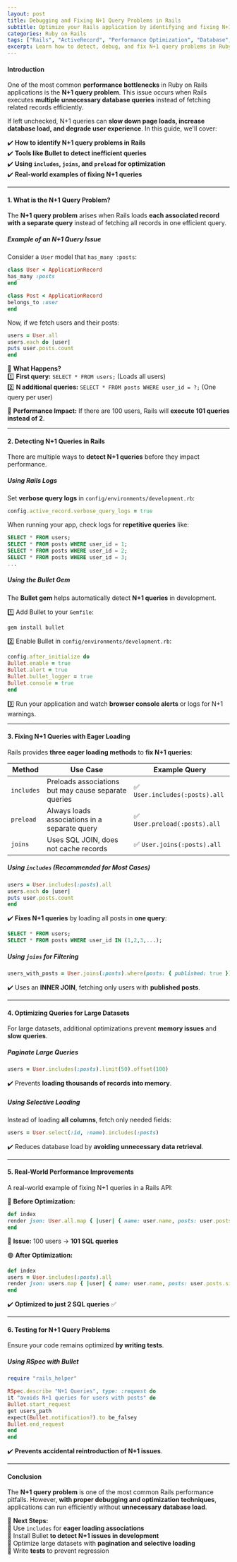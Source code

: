 ```yaml
---
layout: post  
title: Debugging and Fixing N+1 Query Problems in Rails  
subtitle: Optimize your Rails application by identifying and fixing N+1 query issues efficiently.  
categories: Ruby on Rails  
tags: ["Rails", "ActiveRecord", "Performance Optimization", "Database", "N+1 Queries", "Eager Loading"]  
excerpt: Learn how to detect, debug, and fix N+1 query problems in Ruby on Rails applications using techniques like eager loading, bullet gem, and optimized query structures.  
---
```


#### **Introduction**
One of the most common **performance bottlenecks** in Ruby on Rails applications is the **N+1 query problem**. This issue occurs when Rails executes **multiple unnecessary database queries** instead of fetching related records efficiently.

If left unchecked, N+1 queries can **slow down page loads, increase database load, and degrade user experience**. In this guide, we'll cover:

✔️ **How to identify N+1 query problems in Rails**  
✔️ **Tools like Bullet to detect inefficient queries**  
✔️ **Using `includes`, `joins`, and `preload` for optimization**  
✔️ **Real-world examples of fixing N+1 queries**

---

#### **1. What is the N+1 Query Problem?**
The **N+1 query problem** arises when Rails loads **each associated record with a separate query** instead of fetching all records in one efficient query.

##### **Example of an N+1 Query Issue**
Consider a `User` model that `has_many :posts`:

```rb  
class User < ApplicationRecord  
has_many :posts  
end

class Post < ApplicationRecord  
belongs_to :user  
end  
```

Now, if we fetch users and their posts:

```rb  
users = User.all  
users.each do |user|  
puts user.posts.count  
end  
```

🔴 **What Happens?**  
1️⃣ **First query:** `SELECT * FROM users;` (Loads all users)  
2️⃣ **N additional queries:** `SELECT * FROM posts WHERE user_id = ?;` (One query per user)

🚨 **Performance Impact:** If there are 100 users, Rails will **execute 101 queries instead of 2**.

---

#### **2. Detecting N+1 Queries in Rails**
There are multiple ways to **detect N+1 queries** before they impact performance.

##### **Using Rails Logs**
Set **verbose query logs** in `config/environments/development.rb`:

```rb  
config.active_record.verbose_query_logs = true  
```

When running your app, check logs for **repetitive queries** like:

```sql  
SELECT * FROM users;  
SELECT * FROM posts WHERE user_id = 1;  
SELECT * FROM posts WHERE user_id = 2;  
SELECT * FROM posts WHERE user_id = 3;  
...  
```

##### **Using the Bullet Gem**
The **Bullet gem** helps automatically detect **N+1 queries** in development.

1️⃣ Add Bullet to your `Gemfile`:  
```sh  
gem install bullet  
```

2️⃣ Enable Bullet in `config/environments/development.rb`:  
```rb  
config.after_initialize do  
Bullet.enable = true  
Bullet.alert = true  
Bullet.bullet_logger = true  
Bullet.console = true  
end  
```

3️⃣ Run your application and watch **browser console alerts** or logs for N+1 warnings.

---

#### **3. Fixing N+1 Queries with Eager Loading**
Rails provides **three eager loading methods** to **fix N+1 queries**:

| Method      | Use Case | Example Query |  
|------------|---------|---------------|  
| `includes` | Preloads associations but may cause separate queries | ✅ `User.includes(:posts).all` |  
| `preload`  | Always loads associations in a separate query | ✅ `User.preload(:posts).all` |  
| `joins`    | Uses SQL JOIN, does not cache records | ✅ `User.joins(:posts).all` |  

##### **Using `includes` (Recommended for Most Cases)**
```rb  
users = User.includes(:posts).all  
users.each do |user|  
puts user.posts.count  
end  
```

✔️ **Fixes N+1 queries** by loading all posts in **one query**:  
```sql  
SELECT * FROM users;  
SELECT * FROM posts WHERE user_id IN (1,2,3,...);  
```

##### **Using `joins` for Filtering**
```rb  
users_with_posts = User.joins(:posts).where(posts: { published: true })  
```

✔️ Uses an **INNER JOIN**, fetching only users with **published posts**.

---

#### **4. Optimizing Queries for Large Datasets**
For large datasets, additional optimizations prevent **memory issues** and **slow queries**.

##### **Paginate Large Queries**
```rb  
users = User.includes(:posts).limit(50).offset(100)  
```

✔️ Prevents **loading thousands of records into memory**.

##### **Using Selective Loading**
Instead of loading **all columns**, fetch only needed fields:

```rb  
users = User.select(:id, :name).includes(:posts)  
```

✔️ Reduces database load by **avoiding unnecessary data retrieval**.

---

#### **5. Real-World Performance Improvements**
A real-world example of fixing N+1 queries in a Rails API:

🔴 **Before Optimization:**  
```rb  
def index  
render json: User.all.map { |user| { name: user.name, posts: user.posts.count } }  
end  
```

🚨 **Issue:** 100 users → **101 SQL queries**

🟢 **After Optimization:**  
```rb  
def index  
users = User.includes(:posts).all  
render json: users.map { |user| { name: user.name, posts: user.posts.size } }  
end  
```

✔️ **Optimized to just 2 SQL queries** ✅

---

#### **6. Testing for N+1 Query Problems**
Ensure your code remains optimized **by writing tests**.

##### **Using RSpec with Bullet**
```rb  
require "rails_helper"

RSpec.describe "N+1 Queries", type: :request do  
it "avoids N+1 queries for users with posts" do  
Bullet.start_request  
get users_path  
expect(Bullet.notification?).to be_falsey  
Bullet.end_request  
end  
end  
```

✔️ **Prevents accidental reintroduction of N+1 issues**.

---

#### **Conclusion**
The **N+1 query problem** is one of the most common Rails performance pitfalls. However, **with proper debugging and optimization techniques**, applications can run efficiently without **unnecessary database load**.

🚀 **Next Steps:**  
🔹 Use `includes` for **eager loading associations**  
🔹 Install Bullet **to detect N+1 issues in development**  
🔹 Optimize large datasets with **pagination and selective loading**  
🔹 Write **tests** to prevent regression

